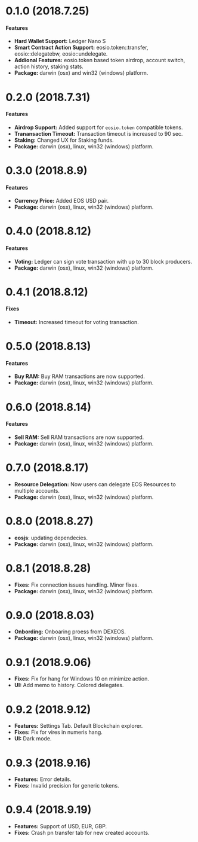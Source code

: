 # 0.1.0 (2018.7.25)

#### Features

- **Hard Wallet Support:** Ledger Nano S
- **Smart Contract Action Support:** eosio.token::transfer, eosio::delegatebw, eosio::undelegate.
- **Addional Features:** eosio.token based token airdrop, account switch, action history, staking stats.
- **Package:** darwin (osx) and win32 (windows) platform.

# 0.2.0 (2018.7.31)

#### Features

- **Airdrop Support:** Added support for `eosio.token` compatible tokens.
- **Tranansaction Timeout:** Transaction timeout is increased to 90 sec.
- **Staking:** Changed UX for Staking funds.
- **Package:** darwin (osx), linux, win32 (windows) platform.

# 0.3.0 (2018.8.9)

#### Features

- **Currency Price:** Added EOS USD pair.
- **Package:** darwin (osx), linux, win32 (windows) platform.

# 0.4.0 (2018.8.12)

#### Features

- **Voting:** Ledger can sign vote transaction with up to 30 block producers.
- **Package:** darwin (osx), linux, win32 (windows) platform.

# 0.4.1 (2018.8.12)

#### Fixes

- **Timeout:** Increased timeout for voting transaction.

# 0.5.0 (2018.8.13)

#### Features

- **Buy RAM:** Buy RAM transactions are now supported.
- **Package:** darwin (osx), linux, win32 (windows) platform.

# 0.6.0 (2018.8.14)

#### Features

- **Sell RAM:** Sell RAM transactions are now supported.
- **Package:** darwin (osx), linux, win32 (windows) platform.

# 0.7.0 (2018.8.17)

- **Resource Delegation:** Now users can delegate EOS Resources to multiple accounts.
- **Package:** darwin (osx), linux, win32 (windows) platform.

# 0.8.0 (2018.8.27)

- **eosjs**: updating dependecies.
- **Package:** darwin (osx), linux, win32 (windows) platform.

# 0.8.1 (2018.8.28)

- **Fixes:** Fix connection issues handling. Minor fixes.
- **Package:** darwin (osx), linux, win32 (windows) platform.

# 0.9.0 (2018.8.03)

- **Onbording:** Onboaring proess from DEXEOS.
- **Package:** darwin (osx), linux, win32 (windows) platform.

# 0.9.1 (2018.9.06)

- **Fixes:** Fix for hang for Windows 10 on minimize action.
- **UI:** Add memo to history. Colored delegates.

# 0.9.2 (2018.9.12)

- **Features:** Settings Tab. Default Blockchain explorer.
- **Fixes:** Fix for vires in numeris hang.
- **UI:** Dark mode.  

# 0.9.3 (2018.9.16)

- **Features:** Error details.
- **Fixes:** Invalid precision for generic tokens.

# 0.9.4 (2018.9.19)

- **Features:** Support of USD, EUR, GBP.
- **Fixes:** Crash pn transfer tab for new created accounts.